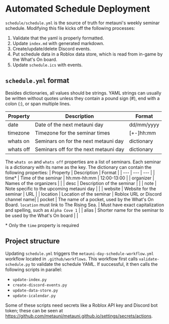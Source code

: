 # Automated Schedule Deployment

`schedule/schedule.yml` is the source of truth for metauni's weekly seminar schedule. Modifying this file kicks off the following processes:
1. Validate that the yaml is properly formatted.
1. Update `index.md` with generated markdown.
1. Create/update/delete Discord events.
1. Put schedule data in a Roblox data store, which is read from in-game by the What's On board.
1. Update `schedule.ics` with events.

## `schedule.yml` format

Besides dictionaries, all values should be strings. YAML strings can usually be written without quotes unless they contain a pound sign (#), end with a colon (:), or span multiple lines.

| Property | Description | Format |
| --- | --- | --- |
| date | Date of the next metauni day | dd/mm/yyyy |
| timezone | Timezone for the seminar times | [+-]hh:mm |
| whats on | Seminars on for the next metauni day | dictionary |
| whats off | Seminars off for the next metauni day | dictionary |

The `whats on` and `whats off` properties are a list of seminars. Each seminar is a dictionary with its name as the key. The dictionary can contain the following properties:
| Property | Description | Format |
| --- | --- | --- |
| time* | Time of the seminar | hh:mm-hh:mm | 12:00-13:00 |
| organizer | Names of the organizers | |
| desc | Description of the seminar | |
| note | Note specific to the upcoming metauni day | |
| website | Website for the seminar | URL |
| location | Location of the seminar | Roblox URL or Discord channel name|
| pocket | The name of a pocket, used by the What's On Board. `location` must link to The Rising Sea. | Must have exact capitalization and spelling, such as `Alpha Cove 1` |
| alias | Shorter name for the seminar to be used by the What's On board | |

\* Only the `time` property is required

## Project structure

Updating `schedule.yml` triggers the `metauni-day-schedule-workflow.yml` workflow located in `.github/workflows`. This workflow first calls `validate-schedule.py` to validate the schedule YAML. If successful, it then calls the following scripts in parallel:
* `update-index.py`
* `create-discord-events.py`
* `update-data-store.py`
* `update-icalendar.py`

Some of these scripts need secrets like a Roblox API key and Discord bot token; these can be seen at https://github.com/metauni/metauni.github.io/settings/secrets/actions.
